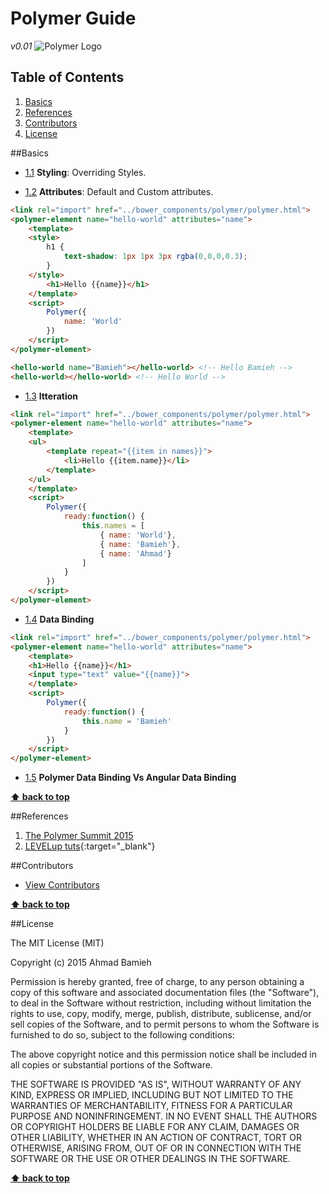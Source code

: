 # Polymer Guide
*v0.01*
![Polymer Logo][polymer-logo]

## Table of Contents
1. [Basics](#basics)
1. [References](#references)
1. [Contributors](#contributors)
1. [License](#license)

##Basics
- [1.1](#1.1) <a name="1.1"></a> **Styling**: Overriding Styles.

- [1.2](#1.2) <a name="1.2"></a> **Attributes**: Default and Custom attributes.

```HTML
<link rel="import" href="../bower_components/polymer/polymer.html">
<polymer-element name="hello-world" attributes="name">
	<template>
	<style>
		h1 {
			text-shadow: 1px 1px 3px rgba(0,0,0,0.3);
		}
	</style>
		<h1>Hello {{name}}</h1>
	</template>
	<script>
		Polymer({
			name: 'World'
		})
	</script>
</polymer-element>
```

```HTML
<hello-world name="Bamieh"></hello-world> <!-- Hello Bamieh -->
<hello-world></hello-world> <!-- Hello World -->
```
- [1.3](#1.3) <a name="1.3"></a> **Itteration**

```HTML
<link rel="import" href="../bower_components/polymer/polymer.html">
<polymer-element name="hello-world" attributes="name">
	<template>
	<ul>
		<template repeat="{{item in names}}">
			<li>Hello {{item.name}}</li>
		</template>
	</ul>
	</template>
	<script>
		Polymer({
			ready:function() {
				this.names = [
					{ name: 'World'},
					{ name: 'Bamieh'},
					{ name: 'Ahmad'}
				]
			}
		})
	</script>
</polymer-element>
```
- [1.4](#1.4) <a name="1.4"></a> **Data Binding**

```HTML
<link rel="import" href="../bower_components/polymer/polymer.html">
<polymer-element name="hello-world" attributes="name">
	<template>
	<h1>Hello {{name}}</h1>
	<input type="text" value="{{name}}">
	</template>
	<script>
		Polymer({
			ready:function() {
				this.name = 'Bamieh'
			}
		})
	</script>
</polymer-element>
```

- [1.5](#1.5) <a name="1.5"></a> **Polymer Data Binding Vs Angular Data Binding**



**[⬆ back to top](#table-of-contents)**

##References
1. [The Polymer Summit 2015](https://www.youtube.com/watch?v=ZDjiUmx51y8&list=PLNYkxOF6rcICdISJclfQhj2S8QZGjXV8J&index=3)
2. [LEVELup tuts](http://leveluptuts.com/tutorials/polymer-tutorials/){:target="_blank"}

##Contributors

- [View Contributors](https://github.com/Bamieh/Polymer-Guide/graphs/contributors)

**[⬆ back to top](#table-of-contents)**

##License

The MIT License (MIT)

Copyright (c) 2015 Ahmad Bamieh

Permission is hereby granted, free of charge, to any person obtaining a copy
of this software and associated documentation files (the "Software"), to deal
in the Software without restriction, including without limitation the rights
to use, copy, modify, merge, publish, distribute, sublicense, and/or sell
copies of the Software, and to permit persons to whom the Software is
furnished to do so, subject to the following conditions:

The above copyright notice and this permission notice shall be included in all
copies or substantial portions of the Software.

THE SOFTWARE IS PROVIDED "AS IS", WITHOUT WARRANTY OF ANY KIND, EXPRESS OR
IMPLIED, INCLUDING BUT NOT LIMITED TO THE WARRANTIES OF MERCHANTABILITY,
FITNESS FOR A PARTICULAR PURPOSE AND NONINFRINGEMENT. IN NO EVENT SHALL THE
AUTHORS OR COPYRIGHT HOLDERS BE LIABLE FOR ANY CLAIM, DAMAGES OR OTHER
LIABILITY, WHETHER IN AN ACTION OF CONTRACT, TORT OR OTHERWISE, ARISING FROM,
OUT OF OR IN CONNECTION WITH THE SOFTWARE OR THE USE OR OTHER DEALINGS IN THE
SOFTWARE.

**[⬆ back to top](#table-of-contents)**

[polymer-logo]: http://www.bacancytechnology.com/wp-content/themes/twentyfourteen/images/polymerjs.png "Polymer Logo"